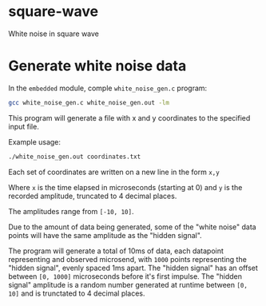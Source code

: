 # square-wave
White noise in square wave


# Generate white noise data

In the `embedded` module, comple `white_noise_gen.c` program:

```bash
gcc white_noise_gen.c white_noise_gen.out -lm
```

This program will generate a file with x and y coordinates to the specified input file.

Example usage:

```bash
./white_noise_gen.out coordinates.txt
```

Each set of coordinates are written on a new line in the form `x,y`

Where `x` is the time elapsed in microseconds (starting at 0) and `y` is the recorded 
amplitude, truncated to 4 decimal places.

The amplitudes range from `[-10, 10]`.

Due to the amount of data being generated, some of the "white noise" data points 
will have the same amplitude as the "hidden signal".

The program will generate a total of 10ms of data, each datapoint representing
and observed microsend, with `1000` points representing
the "hidden signal", evenly spaced 1ms apart. The "hidden signal" has an offset between 
`[0, 1000]` microseconds before it's first impulse. The "hidden signal" amplitude 
is a random number generated at runtime between `[0, 10]` and is trunctated to 4
decimal places.


